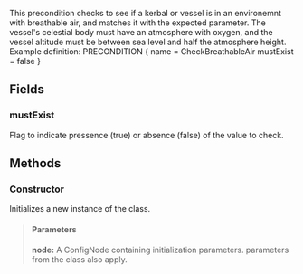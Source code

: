             
This precondition checks to see if a kerbal or vessel is in an environemnt with breathable air, and matches it with the expected parameter. The vessel's celestial body must have an atmosphere with oxygen, and the vessel altitude must be between sea level and half the atmosphere height. Example definition: PRECONDITION { name = CheckBreathableAir mustExist = false }
        
## Fields

### mustExist
Flag to indicate pressence (true) or absence (false) of the value to check.
## Methods


### Constructor
Initializes a new instance of the class.
> #### Parameters
> **node:** A ConfigNode containing initialization parameters. parameters from the class also apply.


